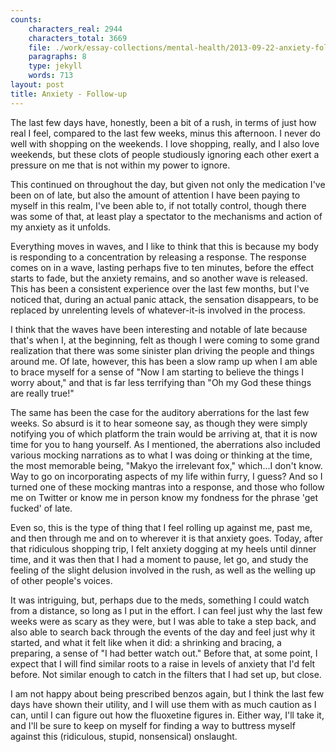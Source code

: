 ```yaml
---
counts:
    characters_real: 2944
    characters_total: 3669
    file: ./work/essay-collections/mental-health/2013-09-22-anxiety-followup.md
    paragraphs: 8
    type: jekyll
    words: 713
layout: post
title: Anxiety - Follow-up
---
```


The last few days have, honestly, been a bit of a rush, in terms of just how
real I feel, compared to the last few weeks, minus this afternoon.  I never do
well with shopping on the weekends.  I love shopping, really, and I also love
weekends, but these clots of people studiously ignoring each other exert a
pressure on me that is not within my power to ignore.

This continued on throughout the day, but given not only the medication I've
been on of late, but also the amount of attention I have been paying to myself
in this realm, I've been able to, if not totally control, though there was some
of that, at least play a spectator to the mechanisms and action of my anxiety as
it unfolds.

Everything moves in waves, and I like to think that this is because my body is
responding to a concentration by releasing a response.  The response comes on in
a wave, lasting perhaps five to ten minutes, before the effect starts to fade,
but the anxiety remains, and so another wave is released.  This has been a
consistent experience over the last few months, but I've noticed that, during an
actual panic attack, the sensation disappears, to be replaced by unrelenting
levels of whatever-it-is involved in the process.

I think that the waves have been interesting and notable of late because that's
when I, at the beginning, felt as though I were coming to some grand realization
that there was some sinister plan driving the people and things around me.  Of
late, however, this has been a slow ramp up when I am able to brace myself for a
sense of "Now I am starting to believe the things I worry about," and that is
far less terrifying than "Oh my God these things are really true!"

The same has been the case for the auditory aberrations for the last few weeks.
So absurd is it to hear someone say, as though they were simply notifying you of
which platform the train would be arriving at, that it is now time for you to
hang yourself.  As I mentioned, the aberrations also included various mocking
narrations as to what I was doing or thinking at the time, the most memorable
being, "Makyo the irrelevant fox," which...I don't know.  Way to go on
incorporating aspects of my life within furry, I guess?  And so I turned one of
these mocking mantras into a response, and those who follow me on Twitter or
know me in person know my fondness for the phrase 'get fucked' of late.

Even so, this is the type of thing that I feel rolling up against me, past me,
and then through me and on to wherever it is that anxiety goes.  Today, after
that ridiculous shopping trip, I felt anxiety dogging at my heels until dinner
time, and it was then that I had a moment to pause, let go, and study the
feeling of the slight delusion involved in the rush, as well as the welling up
of other people's voices.

It was intriguing, but, perhaps due to the meds, something I could watch from a
distance, so long as I put in the effort.  I can feel just why the last few
weeks were as scary as they were, but I was able to take a step back, and also
able to search back through the events of the day and feel just why it started,
and what it felt like when it did: a shrinking and bracing, a preparing, a sense
of "I had better watch out."  Before that, at some point, I expect that I will
find similar roots to a raise in levels of anxiety that I'd felt before.  Not
similar enough to catch in the filters that I had set up, but close.

I am not happy about being prescribed benzos again, but I think the last few
days have shown their utility, and I will use them with as much caution as I
can, until I can figure out how the fluoxetine figures in.  Either way, I'll
take it, and I'll be sure to keep on myself for finding a way to buttress myself
against this (ridiculous, stupid, nonsensical) onslaught.
